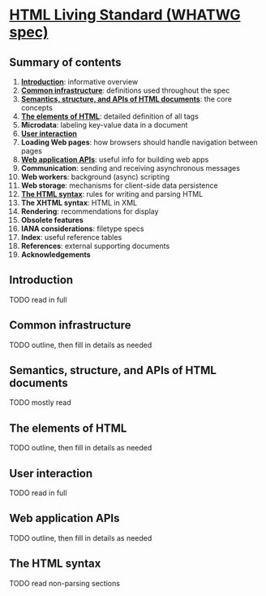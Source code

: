 
# [HTML Living Standard (WHATWG spec)](https://html.spec.whatwg.org/multipage/)

## Summary of contents

1. [**Introduction**](#introduction): informative overview
1. [**Common infrastructure**](#common-infrastructure): definitions
   used throughout the spec
1. [**Semantics, structure, and APIs of HTML documents**](#semantics-structure-and-apis-of-html-documents):
   the core concepts
1. [**The elements of HTML**](#the-elements-of-html): detailed
   definition of all tags
1. **Microdata**: labeling key-value data in a document
1. [**User interaction**](#user-interaction)
1. **Loading Web pages**: how browsers should handle navigation between
   pages
1. [**Web application APIs**](#web-application-apis): useful info for
   building web apps
1. **Communication**: sending and receiving asynchronous messages
1. **Web workers**: background (async) scripting
1. **Web storage**: mechanisms for client-side data persistence
1. [**The HTML syntax**](#the-html-syntax): rules for writing and
   parsing HTML
1. **The XHTML syntax**: HTML in XML
1. **Rendering**: recommendations for display
1. **Obsolete features**
1. **IANA considerations**: filetype specs
1. **Index**: useful reference tables
1. **References**: external supporting documents
1. **Acknowledgements**

## Introduction

TODO read in full

## Common infrastructure

TODO outline, then fill in details as needed

## Semantics, structure, and APIs of HTML documents

TODO mostly read

## The elements of HTML

TODO outline, then fill in details as needed

## User interaction

TODO read in full

## Web application APIs

TODO outline, then fill in details as needed

## The HTML syntax

TODO read non-parsing sections
